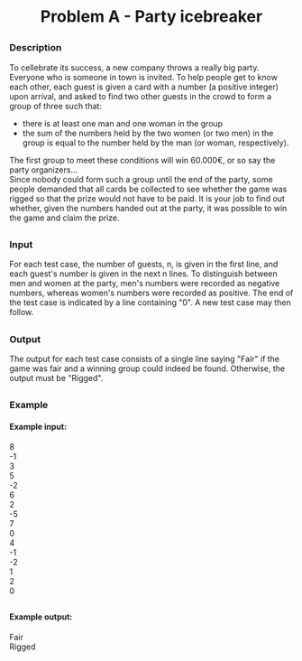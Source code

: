 
# <p align="center">Problem A - Party icebreaker</p>
### Description
To cellebrate its success, a new company throws a really big party. Everyone who is someone in town is invited. To help people get to know each other, each guest is given a card with a number (a positive integer) upon arrival, and asked to find two other guests in the crowd to form a group of three such that:
* there is at least one man and one woman in the group
* the sum of the numbers held by the two women (or two men) in the group is equal to the number held by the man (or woman, respectively).

The first group to meet these conditions will win 60.000€, or so say the party organizers...<br>
Since nobody could form such a group until the end of the party, some people demanded that all cards be collected to see whether the game was rigged so that the prize would not have to be paid. It is your job to find out whether, given the numbers handed out at the party, it was possible to win the game and claim the prize.
##
### Input
For each test case, the number of guests, n, is given in the first line, and each guest's number is given in the next n lines. To distinguish between men and women at the party, men's numbers were recorded as negative numbers, whereas women's numbers were recorded as positive. The end of the test case is indicated by a line containing "0". A new test case may then follow.
##
### Output
The output for each test case consists of a single line saying "Fair" if the game was fair and a winning group could indeed be found. Otherwise, the output must be "Rigged".
##
### Example
#### Example input:
8<br>
-1<br>
3<br>
5<br>
-2<br>
6<br>
2<br>
-5<br>
7<br>
0<br>
4<br>
-1<br>
-2<br>
1<br>
2<br>
0<br>
##
#### Example output:
Fair<br>
Rigged<br>
